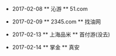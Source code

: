 * 2017-02-08
** 沁游 
** 51.com

* 2017-02-09
** 2345.com
** 找油网

* 2017-02-13
** 上海品米
** 首付游(没去)

* 2017-02-14
** 掌金
** 真安